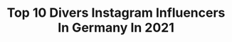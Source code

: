 ---
title: Top 10 Divers Instagram Influencers In Germany In 2021
description: >-
  Find top divers Instagram influencers in Germany in 2021. Most popular hashtags: #love #happy #nature #beautiful.
platform: Instagram
hits: 208
text_top: Identify the most popular Instagram profiles on inBeat.
text_bottom: Our search engine has 208 Instagram influencers like this in Germany for you to collaborate.
profiles:
  - username: "kurvenrausch"
    fullname: >-
      TANJA MARFO | PLUS SIZE SISTER
    bio: >-
      💥𝐙𝐄𝐋𝐄𝐁𝐑𝐈𝐄𝐑𝐄𝐍 𝐒𝐓𝐀𝐓𝐓 𝐊𝐀𝐒𝐂𝐇𝐈𝐄𝐑𝐄𝐍💥 💌info@inside360.agency 🧡Infinity👰🏻Collection,GLAMBOX💄& Nails 💅🏻 👩🏻‍🦰 @diversity_fashion_days 🛍Shop & Sisterhood ⤵️
    location: "Germany"
    followers: 42270
    engagement: 121
    commentsToLikes: 0.055803
    id: ck13bpo9xwkiw0i19ae5r0vyp
    verified: true
    hashtags: "#countrygirl, #plussizefashion, #sundays, #selflove"
  - username: "gaymersww"
    fullname: >-
      Gaymers World Wide
    bio: >-
      👬 Featuring Gay Gamers ❤️🧡💛💚💙 🔥 Be Hot - Diversity Inc.! 😉 🖤 Be Patient 📸 Follow and use #gaymersww for a shoutout! 🕵🏻‍♂️ADMIN: @nickpastoor
    location: "Germany"
    followers: 3123
    engagement: 3338
    commentsToLikes: 0.021827
    id: ckap4tfg98sq00i78pyub4ns0
    verified: false
    hashtags: "#gaymer, #gaynerd, #nintendo, #gaygamer"
  - username: "siegismund"
    fullname: >-
      Fabian Siegismund
    bio: >-
      ALLES HIER IST WERBUNG (finden diverse deutsche Gerichte). Impressum in meinem Youtube-Kanal:
    location: "Germany"
    followers: 60014
    engagement: 533
    commentsToLikes: 0.011588
    id: ck0vx4wjbx5oa0i1956nv4fzk
    verified: true
    hashtags: "#urlaub, #teampixel, #curacao, #schnorcheln"
  - username: "kris_at_home_now"
    fullname: >-
      Kristina
    bio: >-
      The most interesting journey is the journey of life🛤️ 💞...and life is diversity ✨ Welcome to my gallery 🤗 Alepañola, based in Germany, European in 🧡
    location: "Germany"
    followers: 2091
    engagement: 6352
    commentsToLikes: 0.157983
    id: ck138b34nfdoh0i196uxyvt1a
    verified: false
    hashtags: "#espa, #holiday, #lovely, #love"
  - username: "saraychachay"
    fullname: >-
      Saray Chachay
    bio: >-
      •Just a girl born and raised in Costa Rica🦋 •Pilot, diver, biologist, model •Intent on not being in one place for too long! •Photography page:
    location: "Germany"
    followers: 27666
    engagement: 271
    commentsToLikes: 0.031910
    id: ck55liqgq1o5y0i1170atwymc
    verified: false
    hashtags: "#motivation, #cute, #photography, #costaricanmodel"
  - username: "mobile_spielecke_warendorf_"
    fullname: >-
      Mobile Spielecke 💞
    bio: >-
      💞Handmade Schmuckdesign besondere Ohrring Unikate mit diversen Details 📍Kontakt über PN & Email
    location: "Germany"
    followers: 7196
    engagement: 494
    commentsToLikes: 0.141307
    id: ckaosns78sa140i78c4dgzp64
    verified: false
    hashtags: "#beautiful, #statementearrings, #accessories, #earringswag"
  - username: "dasha_rush_official"
    fullname: >-
      Dasha Rush
    bio: >-
      Hyperactive & Neurotic, like science and art. Connecting sounds to diverse media. https://www.residentadvisor.net/features/3737
    location: "Germany"
    followers: 40860
    engagement: 201
    commentsToLikes: 0.037025
    id: ck0vyqrdw5by20i19qtunlqn9
    verified: false
    hashtags: "#dj, #rave, #ambient, #kunst"
  - username: "125ccm_family"
    fullname: >-
      125ccm Family 🇩🇪
    bio: >-
      》 Folge @125ccmfamilie Wir bauen eine rein deutschsprachige aktive Community auf! 🇩🇪 Dort erwarten dich demnächst diverse hilfreiche Formate. 💪🏻
    location: "Germany"
    followers: 11959
    engagement: 780
    commentsToLikes: 0.021406
    id: ck8taj2lyrz240j78wtk9gs0z
    verified: false
    hashtags: "#125ccmfamily, #125ccm, #125ccmfamilie, #astrastattcorona"
  - username: "janinakugel"
    fullname: >-
      Janina Kugel
    bio: >-
      Woman and mother. Passion for leadership, education, diversity & inclusion and humans in general. Former CHRO. Love for sports and fashion.
    location: "Germany"
    followers: 7977
    engagement: 736
    commentsToLikes: 0.051592
    id: ck5zs2fgkxp1e0i147lbx5oja
    verified: true
    hashtags: "#mountainlove, #summer, #family, #equality"
  - username: "marteboneschansker"
    fullname: >-
      M A R T E
    bio: >-
      ○ model @paparazzimodels/@wilhelmina.london ● I perform write and do things w audio 🎧 theatre 💐 diversity 🏕 tiny house 🗻 mama Earth 🚫 no photoshop
    location: "Germany"
    followers: 19606
    engagement: 230
    commentsToLikes: 0.022610
    id: ck6uhdevo8hbf0j71j2eeam0w
    verified: false
    hashtags: "#selfloveclub, #tapforteam, #nofilter, #paparazzimodels"
---